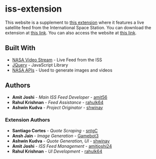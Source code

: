 # iss-extension

This website is a supplement to [this extension](https://github.com/rahulk64/iss-extension) where it features a live satellite feed from the International Space Station. You can download the extension at [this link](https://chrome.google.com/webstore/detail/i-need-some-space/pnfnlobicflcdpdgggjmfdpodnpmepgg). You can also access the website at [this link](https://iss-extension.github.io/iss-stream/).

## Built With

* [NASA Video Stream](https://www.youtube.com/embed/UQt2iLKqBbI?rel=0&modestbranding=1&autohide=1&showinfo=0&controls=0&autoplay=1&mode=opaque&autohide=1&showinfo=0&wmode=transparent&disablekb=1) - Live Feed from the ISS
* [JQuery](https://jquery.com/) - JavaScript Library
* [NASA APIs](https://api.nasa.gov/) - Used to generate images and videos

## Authors

* **Amit Joshi** - *Main ISS Feed Developer* - [amit56](https://github.com/amit56)
* **Rahul Krishnan** - *Feed Assistance* - [rahulk64](https://github.com/rahulk64)
* **Ashwin Kudva** - *Project Originator* - [shwinay](https://github.com/shwinay)

### Extension Authors

* **Santiago Cortes** - *Quote Scraping* - [sntgC](https://github.com/sntgC)
* **Ansh Jain** - *Image Generation* - [Gamebot3](https://github.com/Gamebot3)
* **Ashwin Kudva** - *Quote Generation, UI* - [shwinay](https://github.com/shwinay)
* **Amit Joshi** - *ISS Feed Management* - [amitjoshi24](https://github.com/amitjoshi24)
* **Rahul Krishnan** - *UI Development* - [rahulk64](https://github.com/rahulk64)

